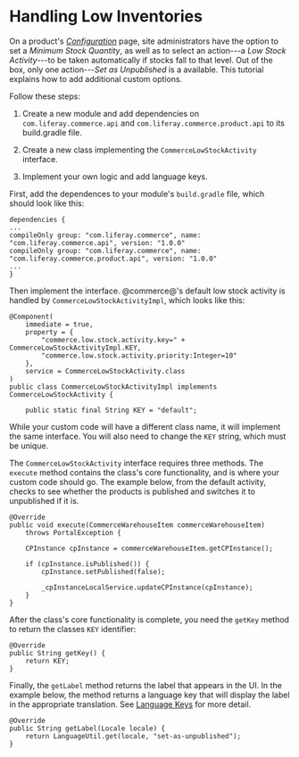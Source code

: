 # Handling Low Inventories

On a product's
[*Configuration*](/web/emporio/documentation/-/knowledge_base/1-0/configuration)
page, site administrators have the option to set a *Minimum Stock Quantity*, as
well as to select an action---a *Low Stock Activity*---to be taken
automatically if stocks fall to that level. Out of the box, only one
action---*Set as Unpublished* is a available. This tutorial explains how to add
additional custom options.

Follow these steps:

1. Create a new module and add dependencies on `com.liferay.commerce.api` and
   `com.liferay.commerce.product.api` to its build.gradle file.

2. Create a new class implementing the `CommerceLowStockActivity` interface.

3.  Implement your own logic and add language keys.


First, add the dependences to your module's `build.gradle` file, which should
look like this:


    dependencies { 
    ...
	compileOnly group: "com.liferay.commerce", name: "com.liferay.commerce.api", version: "1.0.0"
    compileOnly group: "com.liferay.commerce", name: "com.liferay.commerce.product.api", version: "1.0.0"
    ...
	}

Then implement the interface. @commerce@'s default low stock activity is handled
by `CommerceLowStockActivityImpl`, which looks like this:

    @Component(
        immediate = true,
        property = {
            "commerce.low.stock.activity.key=" + CommerceLowStockActivityImpl.KEY,
            "commerce.low.stock.activity.priority:Integer=10"
        },
        service = CommerceLowStockActivity.class
    )
    public class CommerceLowStockActivityImpl implements CommerceLowStockActivity {

        public static final String KEY = "default";

While your custom code will have a different class name, it will implement the
same interface. You will also need to change the `KEY` string, which must be
unique.

The `CommerceLowStockActivity` interface requires three methods. The `execute`
method contains the class's core functionality, and is where your custom code
should go. The example below, from the default activity, checks to see whether
the products is published and switches it to unpublished if it is.

	@Override
	public void execute(CommerceWarehouseItem commerceWarehouseItem)
		throws PortalException {

		CPInstance cpInstance = commerceWarehouseItem.getCPInstance();

		if (cpInstance.isPublished()) {
			cpInstance.setPublished(false);

			_cpInstanceLocalService.updateCPInstance(cpInstance);
		}
	}

After the class's core functionality is complete, you need the `getKey` method
to return the classes `KEY` identifier:

	@Override
	public String getKey() {
		return KEY;
	}

Finally, the `getLabel` method returns the label that appears in the UI. In the
example below, the method returns a language key that will display the label in
the appropriate translation. See 
[Language Keys](/develop/tutorials/-/knowledge_base/7-1/localizing-your-application)
for more detail.

	@Override
	public String getLabel(Locale locale) {
		return LanguageUtil.get(locale, "set-as-unpublished");
	}
